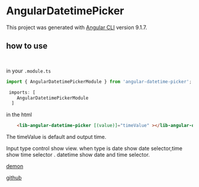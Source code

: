 # AngularDatetimePicker

This project was generated with [Angular CLI](https://github.com/angular/angular-cli) version 9.1.7.

## how to use

```


```

in your ```.module.ts```

```ts
import { AngularDatetimePickerModule } from 'angular-datetime-picker';

 imports: [
    AngularDatetimePickerModule
  ]
```

in the html

```html
    <lib-angular-datetime-picker [(value)]="timeValue" ></lib-angular-datetime-picker>
```

The timeValue is default and output time.

Input type control show view. when type is date show date selector,time show time selector . datetime show date and time selector.

[demon](https://ztftrue.github.io/xmind-frontend-work/)

[github](https://github.com/ZTFtrue/AngularDatetimePicker)
